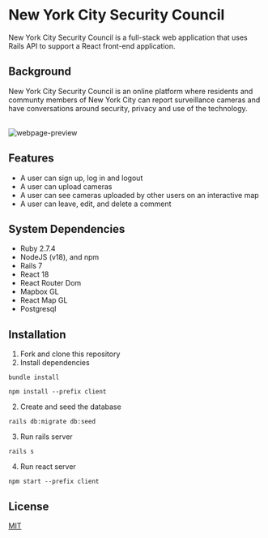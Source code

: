 # New York City Security Council
New York City Security Council is a full-stack web application that uses Rails API to support a React front-end application. 

## Background
New York City Security Council is an online platform where residents and communty members of New York City can report surveillance cameras and have conversations around security, privacy and use of the technology. 

<br/>

<img src="./client/src/assets/preview-readme.png" alt="webpage-preview" title="new-york-city-security-council">

## Features
- A user can sign up, log in and logout
- A user can upload cameras
- A user can see cameras uploaded by other users on an interactive map
- A user can leave, edit, and delete a comment 

## System Dependencies
- Ruby 2.7.4
- NodeJS (v18), and npm
- Rails 7
- React 18
- React Router Dom
- Mapbox GL
- React Map GL
- Postgresql

## Installation
1. Fork and clone this repository
2. Install dependencies
```
bundle install
```
```
npm install --prefix client
```
2. Create and seed the database
```
rails db:migrate db:seed
```
3. Run rails server
```
rails s
```
4. Run react server
```
npm start --prefix client
```

## License
[MIT](https://choosealicense.com/licenses/mit/)
